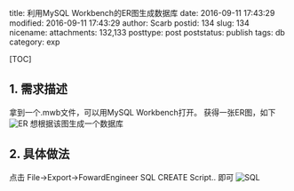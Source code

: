 title: 利用MySQL Workbench的ER图生成数据库
date: 2016-09-11 17:43:29
modified: 2016-09-11 17:43:29
author: Scarb
postid: 134
slug: 134
nicename: 
attachments: 132,133
posttype: post
poststatus: publish
tags: db
category: exp

[TOC]

## 1. 需求描述
拿到一个.mwb文件，可以用MySQL Workbench打开。
获得一张ER图，如下
![ER][img1]
想根据该图生成一个数据库

## 2. 具体做法
点击 File->Export->FowardEngineer SQL CREATE Script..
即可
![SQL][img2]

[img1]: http://115.28.48.229/wordpress/wp-content/uploads/2016/09/er.png
[img2]: http://115.28.48.229/wordpress/wp-content/uploads/2016/09/sql.png
